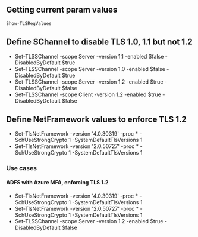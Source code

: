 ## Getting current param values
```
Show-TLSRegValues
``` 

## Define SChannel to disable TLS 1.0, 1.1 but not 1.2
- Set-TLSSChannel -scope Server -version 1.1 -enabled $false -DisabledByDefault $true
- Set-TLSSChannel -scope Server -version 1.0 -enabled $false -DisabledByDefault $true
- Set-TLSSChannel -scope Server -version 1.2 -enabled $true -DisabledByDefault $false
- Set-TLSSChannel -scope Client -version 1.2 -enabled $true -DisabledByDefault $false

## Define NetFramework values to enforce TLS 1.2
- Set-TlsNetFramework -version '4.0.30319' -proc * -SchUseStrongCrypto 1 -SystemDefaultTlsVersions 1
- Set-TlsNetFramework -version '2.0.50727' -proc * -SchUseStrongCrypto 1 -SystemDefaultTlsVersions 1

### Use cases

#### ADFS with Azure MFA, enforcing TLS 1.2
- Set-TlsNetFramework -version '4.0.30319' -proc * -SchUseStrongCrypto 1 -SystemDefaultTlsVersions 1
- Set-TlsNetFramework -version '2.0.50727' -proc * -SchUseStrongCrypto 1 -SystemDefaultTlsVersions 1
- Set-TLSSChannel -scope Server -version 1.2 -enabled $true -DisabledByDefault $false